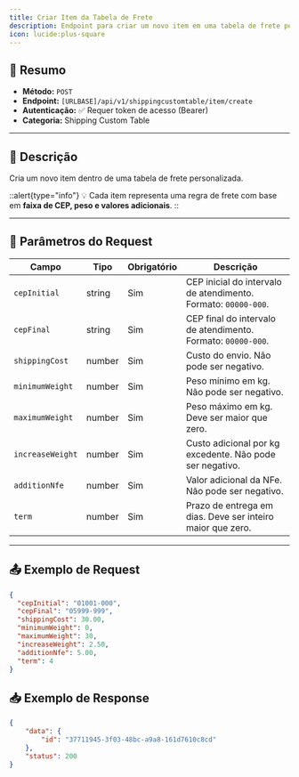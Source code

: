 ```yaml
---
title: Criar Item da Tabela de Frete
description: Endpoint para criar um novo item em uma tabela de frete personalizada.
icon: lucide:plus-square
---
```


## 📌 Resumo

- **Método:** `POST`  
- **Endpoint:** `[URLBASE]/api/v1/shippingcustomtable/item/create`  
- **Autenticação:** ✅ Requer token de acesso (Bearer)  
- **Categoria:** Shipping Custom Table  

---

## 📖 Descrição

Cria um novo item dentro de uma tabela de frete personalizada.  

::alert{type="info"}
💡 Cada item representa uma regra de frete com base em **faixa de CEP, peso e valores adicionais**.
::

---

## 📝 Parâmetros do Request

| Campo           | Tipo    | Obrigatório | Descrição                                                                 |
|-----------------|---------|-------------|---------------------------------------------------------------------------|
| `cepInitial`    | string  | Sim         | CEP inicial do intervalo de atendimento. Formato: `00000-000`.            |
| `cepFinal`      | string  | Sim         | CEP final do intervalo de atendimento. Formato: `00000-000`.              |
| `shippingCost`  | number  | Sim         | Custo do envio. Não pode ser negativo.                                    |
| `minimumWeight` | number  | Sim         | Peso mínimo em kg. Não pode ser negativo.                                 |
| `maximumWeight` | number  | Sim         | Peso máximo em kg. Deve ser maior que zero.                               |
| `increaseWeight`| number  | Sim         | Custo adicional por kg excedente. Não pode ser negativo.                  |
| `additionNfe`   | number  | Sim         | Valor adicional da NFe. Não pode ser negativo.                            |
| `term`          | number  | Sim         | Prazo de entrega em dias. Deve ser inteiro maior que zero.                |

---

## 📤 Exemplo de Request

```json [POST [URLBASE]/api/v1/shippingcustomtable/item/create]
{
  "cepInitial": "01001-000",
  "cepFinal": "05999-999",
  "shippingCost": 30.00,
  "minimumWeight": 0,
  "maximumWeight": 30,
  "increaseWeight": 2.50,
  "additionNfe": 5.00,
  "term": 4
}
```
## 📥 Exemplo de Response

```json 200
{
    "data": {
        "id": "37711945-3f03-48bc-a9a8-161d7610c8cd"
    },
    "status": 200
}
```
